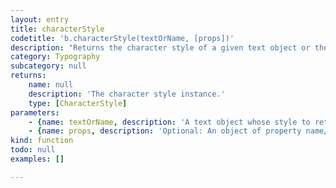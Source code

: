 ```yaml
---
layout: entry
title: characterStyle
codetitle: 'b.characterStyle(textOrName, [props])'
description: "Returns the character style of a given text object or the character style with the given name. If a\ncharacter style of the given name does not exist, it gets created. Optionally a props object of\nproperty name/value pairs can be used to set the character style's properties."
category: Typography
subcategory: null
returns:
    name: null
    description: 'The character style instance.'
    type: [CharacterStyle]
parameters:
    - {name: textOrName, description: 'A text object whose style to return or the name of the character style to return.', optional: false, type: [Text, String]}
    - {name: props, description: 'Optional: An object of property name/value pairs to set the style''s properties.', optional: true, type: [Object]}
kind: function
todo: null
examples: []

---
```

